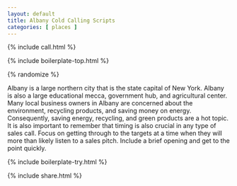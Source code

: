 ```yaml
---
layout: default
title: Albany Cold Calling Scripts
categories: [ places ]
---
```


{% include call.html %}

{% include boilerplate-top.html %}


{% randomize %}

Albany is a large northern city that is the state capital of New York. Albany is also a large educational mecca, government hub, and agricultural center. Many local business owners in Albany are concerned about the environment, recycling products, and saving money on energy. Consequently, saving energy, recycling, and green products are a hot topic. It is also important to remember that timing is also crucial in any type of sales call. Focus on getting through to the targets at a time when they will more than likely listen to a sales pitch. Include a brief opening and get to the point quickly.

{% include boilerplate-try.html %}

{% include share.html %}